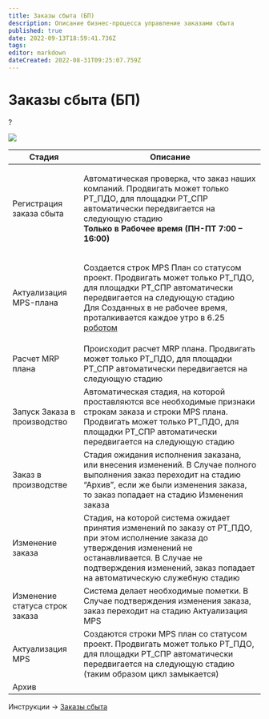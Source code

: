 ```yaml
---
title: Заказы сбыта (БП)
description: Описание бизнес-процесса управление заказами сбыта
published: true
date: 2022-09-13T18:59:41.736Z
tags: 
editor: markdown
dateCreated: 2022-08-31T09:25:07.759Z
---
```


# Заказы сбыта (БП)

?

![](https://files.gitbook.com/v0/b/gitbook-x-prod.appspot.com/o/spaces%2F-MBaL4-sguLCzbQd3FRY%2Fuploads%2FFf3QXaEhLuRxCZadzrtM%2F0?alt=media)

| Стадия                         | Описание                                                                                                                                                                                                                                                                                                         |
| ------------------------------ | ---------------------------------------------------------------------------------------------------------------------------------------------------------------------------------------------------------------------------------------------------------------------------------------------------------------- |
| Регистрация заказа сбыта       | <p>Автоматическая проверка, что заказ наших компаний. Продвигать может только РТ_ПДО, для площадки РТ_СПР автоматически передвигается на следующую стадию<br><strong>Только в Рабочее время (ПН-ПТ 7:00 – 16:00)</strong></p>                                                                                    |
| Актуализация MPS-плана         | <p>Создается строк MPS План со статусом проект. Продвигать может только РТ_ПДО, для площадки РТ_СПР автоматически передвигается на следующую стадию<br>Для Созданных в не рабочее время, проталкивается каждое утро в 6.25 <a href="../../administrirovanie/planirovshik-zadach/_zp_tolkakel.md">роботом</a></p> |
| Расчет MRP плана               | Происходит расчет MRP плана. Продвигать может только РТ\_ПДО, для площадки РТ\_СПР автоматически передвигается на следующую стадию                                                                                                                                                                               |
| Запуск Заказа в производство   | Автоматическая стадия, на которой проставляются все необходимые признаки строкам заказа и строки MPS плана. Продвигать может только РТ\_ПДО, для площадки РТ\_СПР автоматически передвигается на следующую стадию                                                                                                |
| Заказ в производстве           | Стадия ожидания исполнения заказана, или внесения изменений. В Случае полного выполнения заказ переходит на стадию “Архив”, если же были изменения заказа, то заказ попадает на стадию Изменения заказа                                                                                                          |
| Изменение заказа               | Стадия, на которой система ожидает принятия изменений по заказу от РТ\_ПДО, при этом исполнение заказа до утверждения изменений не останавливается. В Случае не подтверждения изменений, заказ попадает на автоматическую служебную стадию                                                                       |
| Изменение статуса строк заказа | Система делает необходимые пометки. В Случае подтверждения изменения заказа, заказ переходит на стадию Актуализация MPS                                                                                                                                                                                          |
| Актуализация MPS               | Создаются строки MPS план со статусом проект. Продвигать может только РТ\_ПДО, для площадки РТ\_СПР автоматически передвигается на следующую стадию (таким образом цикл замыкается)                                                                                                                              |
| Архив                          |                                                                                                                                                                                                                                                                                                                  |

Инструкции -> [Заказы сбыта](../mps-planirovanie/zakazy-pokupatelei.md)
